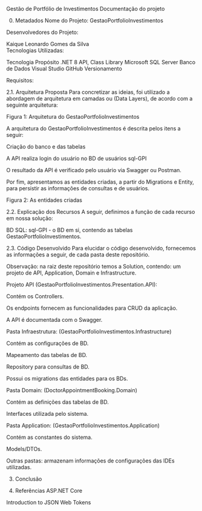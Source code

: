 Gestão de Portfólio de Investimentos 
Documentação do projeto

0. Metadados
Nome do Projeto: GestaoPortfolioInvestimentos

Desenvolvedores do Projeto:

Kaique Leonardo Gomes da Silva	
Tecnologias Utilizadas:

Tecnologia	Propósito
.NET 8	API, Class Library
Microsoft SQL Server	Banco de Dados
Visual Studio
GitHub	Versionamento

Requisitos:

2.1. Arquitetura Proposta
Para concretizar as ideias, foi utilizado a abordagem de arquitetura em camadas ou (Data Layers), de acordo com a seguinte arquitetura: 

Figura 1: Arquitetura do GestaoPortfolioInvestimentos

A arquitetura do GestaoPortfolioInvestimentos é descrita pelos itens a seguir:

Criação do banco e das tabelas

A API realiza login do usuário no BD de usuários sql-GPI

O resultado da API é verificado pelo usuário via Swagger ou Postman.

Por fim, apresentamos as entidades criadas, a partir do Migrations e Entity, para persistir as informações de consultas e de usuários.

Figura 2: As entidades criadas

2.2. Explicação dos Recursos
A seguir, definimos a função de cada recurso em nossa solução:

BD SQL: sql-GPI - o BD em si, contendo as tabelas GestaoPortfolioInvestimentos.

2.3. Código Desenvolvido
Para elucidar o código desenvolvido, fornecemos as informações a seguir, de cada pasta deste repositório.

Observação: na raiz deste repositório temos a Solution, contendo: um projeto de API, Application, Domain e Infrastructure.

Projeto API (GestaoPortfolioInvestimentos.Presentation.API):

Contém os Controllers.

Os endpoints fornecem as funcionalidades para CRUD da aplicação.

A API é documentada com o Swagger.

Pasta Infraestrutura: (GestaoPortfolioInvestimentos.Infrastructure)

Contém as configurações de BD.

Mapeamento das tabelas de BD.

Repository para consultas de BD.

Possui os migrations das entidades para os BDs.

Pasta Domain: (DoctorAppointmentBooking.Domain)

Contém as definições das tabelas de BD.

Interfaces utilizada pelo sistema.

Pasta Application: (GestaoPortfolioInvestimentos.Application)

Contém as constantes do sistema.

Models/DTOs.

Outras pastas: armazenam informações de configurações das IDEs utilizadas.

3. Conclusão


4. Referências
ASP.NET Core

Introduction to JSON Web Tokens

